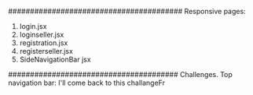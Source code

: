 ########################################
Responsive pages:
1. login.jsx
2. loginseller.jsx
3. registration.jsx
4. registerseller.jsx
5. SideNavigationBar jsx

#######################################
Challenges.
Top navigation bar: 
I'll come back to this challangeFr